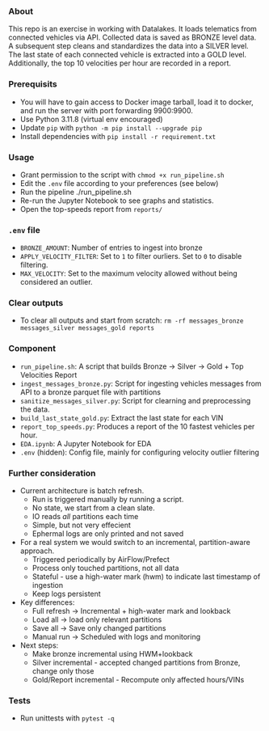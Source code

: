 ### About
This repo is an exercise in working with Datalakes.
It loads telematics from connected vehicles via API.
Collected data is saved as BRONZE level data.
A subsequent step cleans and standardizes the data into a SILVER level.
The last state of each connected vehicle is extracted into a GOLD level.
Additionally, the top 10 velocities per hour are recorded in a report.

### Prerequisits
- You will have to gain access to Docker image tarball, load it to docker, and run the server with port forwarding 9900:9900.
- Use Python 3.11.8 (virtual env encouraged)
- Update `pip` with `python -m pip install --upgrade pip`
- Install dependencies with `pip install -r requirement.txt`

### Usage
- Grant permission to the script with `chmod +x run_pipeline.sh`
- Edit the `.env` file according to your preferences (see below)
- Run the pipeline ./run_pipeline.sh
- Re-run the Jupyter Notebook to see graphs and statistics.
- Open the top-speeds report from `reports/`

### `.env` file
- `BRONZE_AMOUNT`: Number of entries to ingest into bronze
- `APPLY_VELOCITY_FILTER`: Set to `1` to filter ourliers. Set to `0` to disable filtering.
- `MAX_VELOCITY`: Set to the maximum velocity allowed without being considered an outlier.

### Clear outputs
- To clear all outputs and start from scratch: `rm -rf messages_bronze messages_silver messages_gold reports`

### Component
- `run_pipeline.sh`: A script that builds Bronze -> Silver -> Gold + Top Velocities Report
- `ingest_messages_bronze.py`: Script for ingesting vehicles messages from API to a bronze parquet file with partitions
- `sanitize_messages_silver.py`: Script for clearning and preprocessing the data.
- `build_last_state_gold.py`: Extract the last state for each VIN
- `report_top_speeds.py`: Produces a report of the 10 fastest vehicles per hour.
- `EDA.ipynb`: A Jupyter Notebook for EDA
- `.env` (hidden): Config file, mainly for configuring velocity outlier filtering

### Further consideration
- Current architecture is batch refresh.
    - Run is triggered manually by running a script.
    - No state, we start from a clean slate.
    - IO reads _all_ partitions each time
    - Simple, but not very effecient
    - Ephermal logs are only printed and not saved
- For a real system we would switch to an incremental, partition-aware approach.
    - Triggered periodically by AirFlow/Prefect
    - Process only touched partitions, not all data
    - Stateful - use a high-water mark (hwm) to indicate last timestamp of ingestion
    - Keep logs persistent
- Key differences:
    - Full refresh -> Incremental + high-water mark and lookback
    - Load all -> load only relevant partitions
    - Save all -> Save only changed partitions
    - Manual run -> Scheduled with logs and monitoring
- Next steps:
    - Make bronze incremental using HWM+lookback
    - Silver incremental - accepted changed partitions from Bronze, change only those
    - Gold/Report incremental - Recompute only affected hours/VINs

### Tests
- Run unittests with `pytest -q`

